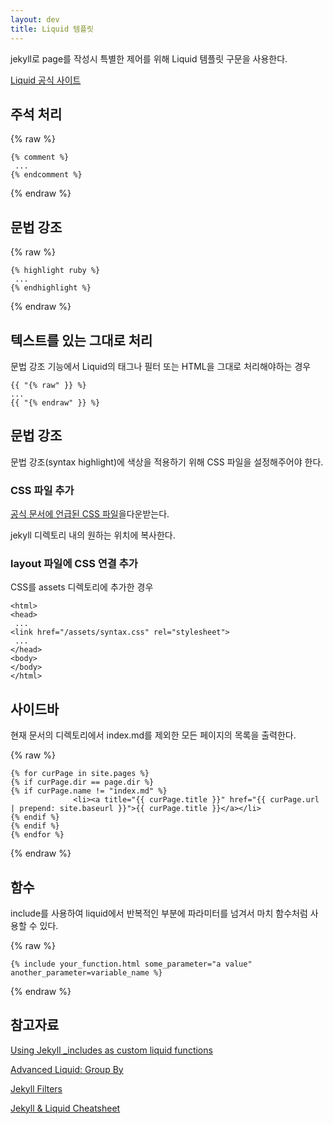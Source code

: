 ```yaml
---
layout: dev
title: Liquid 템플릿
---
```

jekyll로 page를 작성시 특별한 제어를 위해 Liquid 템플릿 구문을 사용한다.

[Liquid 공식 사이트](https://shopify.github.io/liquid/)

## 주석 처리

{% raw %}
``` liquid
{% comment %}
 ...
{% endcomment %}
```
{% endraw %}

## 문법 강조
{% raw %}
``` liquid
{% highlight ruby %}
 ...
{% endhighlight %}
```
{% endraw %}

## 텍스트를 있는 그대로 처리

문법 강조 기능에서 Liquid의 태그나 필터 또는 HTML을 그대로 처리해야하는 경우
``` liquid
{{ "{% raw" }} %}
...
{{ "{% endraw" }} %}
```

## 문법 강조

문법 강조(syntax highlight)에 색상을 적용하기 위해 CSS 파일을 설정해주어야 한다.

### CSS 파일 추가
[공식 문서에 언급된 CSS 파일](https://github.com/mojombo/tpw/blob/master/css/syntax.css)을다운받는다.

jekyll 디렉토리 내의 원하는 위치에 복사한다.

### layout 파일에 CSS 연결 추가
CSS를 assets 디렉토리에 추가한 경우

``` liquid
<html>
<head>
 ...
<link href="/assets/syntax.css" rel="stylesheet">
 ...
</head>
<body>
</body>
</html>
```

## 사이드바

현재 문서의 디렉토리에서 index.md를 제외한 모든 페이지의 목록을 출력한다.

{% raw %}
``` liquid
{% for curPage in site.pages %}
{% if curPage.dir == page.dir %}
{% if curPage.name != "index.md" %}
              <li><a title="{{ curPage.title }}" href="{{ curPage.url | prepend: site.baseurl }}">{{ curPage.title }}</a></li>
{% endif %}
{% endif %}
{% endfor %}
```
{% endraw %}

## 함수

include를 사용하여 liquid에서 반복적인 부분에 파라미터를 넘겨서 마치 함수처럼 사용할 수 있다.

{% raw %}
```liquid
{% include your_function.html some_parameter="a value" another_parameter=variable_name %}
```
{% endraw %}

## 참고자료

[Using Jekyll _includes as custom liquid functions](http://hamishwillee.github.io/2014/11/13/jekyll-includes-are-functions/)

[Advanced Liquid: Group By](https://www.siteleaf.com/blog/advanced-liquid-group-by/)

[Jekyll Filters](https://blog.webjeda.com/jekyll-filters/)

[Jekyll & Liquid Cheatsheet](https://gist.github.com/magicznyleszek/9803727)